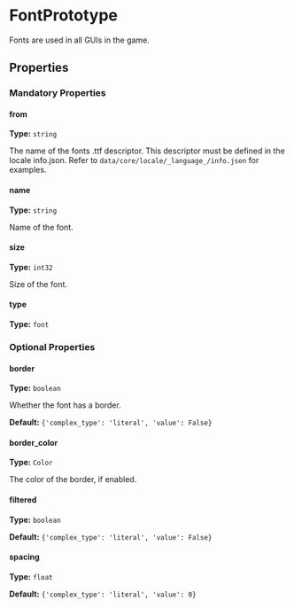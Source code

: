 # FontPrototype

Fonts are used in all GUIs in the game.

## Properties

### Mandatory Properties

#### from

**Type:** `string`

The name of the fonts .ttf descriptor. This descriptor must be defined in the locale info.json. Refer to `data/core/locale/_language_/info.json` for examples.

#### name

**Type:** `string`

Name of the font.

#### size

**Type:** `int32`

Size of the font.

#### type

**Type:** `font`



### Optional Properties

#### border

**Type:** `boolean`

Whether the font has a border.

**Default:** `{'complex_type': 'literal', 'value': False}`

#### border_color

**Type:** `Color`

The color of the border, if enabled.

#### filtered

**Type:** `boolean`



**Default:** `{'complex_type': 'literal', 'value': False}`

#### spacing

**Type:** `float`



**Default:** `{'complex_type': 'literal', 'value': 0}`

